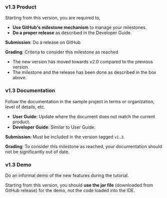 ### v1.3 Product

<tip-box type="important">

Starting from this version, you are required to,
* **Use GitHub's milestone mechanism** to manage your milestones.
* **Do a proper release** as described in the Developer Guide.

</tip-box>

<include src="appendixE-gitHub.md#usingMilestones" name="%%Admin &raquo;%% Appendix F: Github: Using Milestones" dynamic />

**Submission**: Do a release on GitHub

**Grading**: Criteria to consider this milestone as reached
* The new version has moved towards v2.0 compared to the previous version.
* The milestone and the release has been done as described in the box above.
 

### v1.3 Documentation

Follow the documentation in the sample project in terms or organization, level of details, etc.

*   **User Guide**: Update where the document does not match the current product.
*   **Developer Guide**: Similar to User Guide.

**Submission**: Must be included in the version tagged `v1.3`.

**Grading**: To consider this milestone as reached, your documentation should not be significantly out of date.  

### v1.3 Demo

Do an informal demo of the new features during the tutorial. 

<tip-box type="important">

Starting from this version, you should **use the jar file** (downloaded from GitHub release) for the demo, not the code loaded into the IDE.

</tip-box>

